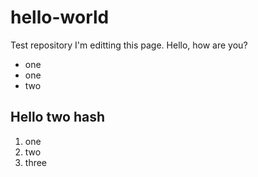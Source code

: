 # hello-world
Test repository 
I'm editting this page. 
Hello, how are you? 

* one
* one 
* two
## Hello two hash
1. one
2. two
3. three


